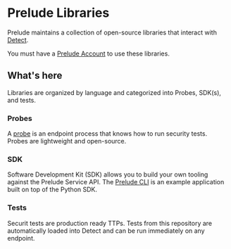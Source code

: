 # Prelude Libraries

Prelude maintains a collection of open-source libraries that interact with [Detect](https://docs.preludesecurity.com/docs/the-basics).

You must have a [Prelude Account](https://docs.preludesecurity.com/docs/prelude-account) to use these libraries. 

## What's here

Libraries are organized by language and categorized into Probes, SDK(s), and tests.

### Probes
A [probe](https://docs.preludesecurity.com/recipes/probes) is an endpoint process that knows how to run security tests. Probes are lightweight and open-source.

### SDK

Software Development Kit (SDK) allows you to build your own tooling against the Prelude Service API. The [Prelude CLI](https://docs.preludesecurity.com/recipes/cli) is an example application built on top of the Python SDK.

### Tests

Securit tests are production ready TTPs. Tests from this repository are automatically loaded into Detect and can be run immediately on any endpoint.
